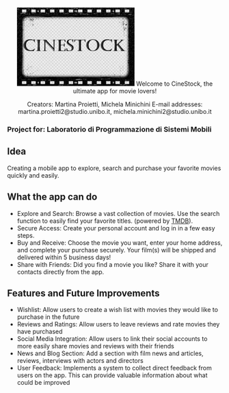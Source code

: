 <p align="center">
    <img src="./ReadMEimgs/CineStock.png" alt="CineStock"/>
    Welcome to CineStock, the ultimate app for movie lovers!
</p>

<p align="center">
    Creators: Martina Proietti, Michela Minichini
    E-mail addresses: martina.proietti2@studio.unibo.it, michela.minichini2@studio.unibo.it
</p>

### Project for: Laboratorio di Programmazione di Sistemi Mobili 

## Idea
Creating a mobile app to explore, search and purchase your favorite movies quickly and easily.

## What the app can do 
- Explore and Search: Browse a vast collection of movies. Use the search function to easily find your favorite titles. (powered by [TMDB](https://www.themoviedb.org/)).
- Secure Access: Create your personal account and log in in a few easy steps.
- Buy and Receive: Choose the movie you want, enter your home address, and complete your purchase securely. Your film(s) will be shipped and delivered within 5 business days!
- Share with Friends: Did you find a movie you like? Share it with your contacts directly from the app.

## Features and Future Improvements
- Wishlist: Allow users to create a wish list with movies they would like to purchase in the future
- Reviews and Ratings: Allow users to leave reviews and rate movies they have purchased
- Social Media Integration: Allow users to link their social accounts to more easily share movies and reviews with their friends
- News and Blog Section: Add a section with film news and articles, reviews, interviews with actors and directors
- User Feedback: Implements a system to collect direct feedback from users on the app. This can provide valuable information about what could be improved

